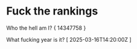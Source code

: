 # Fuck the rankings

Who the hell am I?
{ 14347758 }

What fucking year is it?
[ 2025-03-16T14:20:00Z ]
